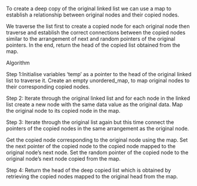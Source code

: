 To create a deep copy of the original linked list we can use a map to establish a relationship between original nodes and their copied nodes.

We traverse the list first to create a copied node for each original node then traverse and establish the correct connections between the copied nodes similar to the arrangement of next and random pointers of the original pointers. In the end, return the head of the copied list obtained from the map.

Algorithm

Step 1:Initialise variables ‘temp’ as a pointer to the head of the original linked list to traverse it. Create an empty unordered_map, to map original nodes to their corresponding copied nodes.

Step 2: Iterate through the original linked list and for each node in the linked list create a new node with the same data value as the original data. Map the original node to its copied node in the map.

Step 3: Iterate through the original list again but this time connect the pointers of the copied nodes in the same arrangement as the original node.

Get the copied node corresponding to the original node using the map.
Set the next pointer of the copied node to the copied node mapped to the original node’s next node.
Set the random pointer of the copied node to the original node’s next node copied from the map.

Step 4: Return the head of the deep copied list which is obtained by retrieving the copied nodes mapped to the original head from the map.​
